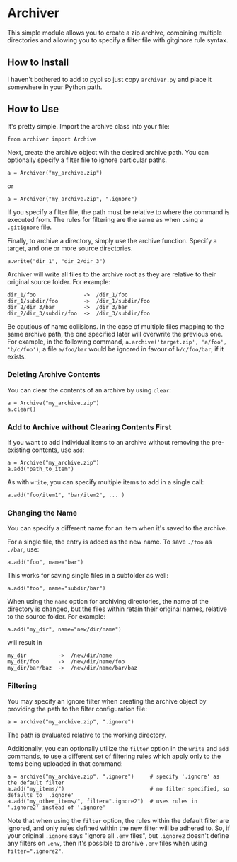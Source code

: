 # Archiver
This simple module allows you to create a zip archive, combining multiple directories and allowing you to specify a filter file with gitginore rule syntax.

## How to Install
I haven't bothered to add to pypi so just copy `archiver.py` and place it somewhere in your Python path.

## How to Use
It's pretty simple. Import the archive class into your file:

```
from archiver import Archive
```

Next, create the archive object wih the desired archive path. You can optionally specify a filter file to ignore particular paths.
```
a = Archiver("my_archive.zip")
```
or
```
a = Archiver("my_archive.zip", ".ignore")
```
If you specify a filter file, the path must be relative to where the command is executed from. The rules for filtering are the same as when using a `.gitignore` file.

Finally, to archive a directory, simply use the archive function. Specify a target, and one or more source directories.
```
a.write("dir_1", "dir_2/dir_3")
```

Archiver will write all files to the archive root as they are relative to their original source folder. For example:
```
dir_1/foo               ->  /dir_1/foo
dir_1/subdir/foo        ->  /dir_1/subdir/foo
dir_2/dir_3/bar         ->  /dir_3/bar
dir_2/dir_3/subdir/foo  ->  /dir_3/subdir/foo
```

Be cautious of name collisions. In the case of multiple files mapping to the same archive path, the one specified later will overwrite the previous one. For example, in the following command, `a.archive('target.zip', 'a/foo', 'b/c/foo')`, a file `a/foo/bar` would be ignored in favour of `b/c/foo/bar`, if it exists.

### Deleting Archive Contents
You can clear the contents of an archive by using `clear`:
```
a = Archive("my_archive.zip")
a.clear()
```

### Add to Archive without Clearing Contents First
If you want to add individual items to an archive without removing the pre-existing contents, use `add`:
```
a = Archive("my_archive.zip")
a.add("path_to_item")
```
As with `write`, you can specify multiple items to add in a single call:
```
a.add("foo/item1", "bar/item2", ... )
```

### Changing the Name
You can specify a different name for an item when it's saved to the archive.

For a single file, the entry is added as the new name. To save `./foo` as `./bar`, use:
```
a.add("foo", name="bar")
```

This works for saving single files in a subfolder as well:
```
a.add("foo", name="subdir/bar")
```

When using the `name` option for archiving directories, the name of the directory is changed, but the files within retain their original names, relative to the source folder. For example:
```
a.add("my_dir", name="new/dir/name")
```
will result in
```
my_dir          ->  /new/dir/name
my_dir/foo      ->  /new/dir/name/foo
my_dir/bar/baz  ->  /new/dir/name/bar/baz
```

### Filtering
You may specify an ignore filter when creating the archive object by providing the path to the filter configuration file:
```
a = archive("my_archive.zip", ".ignore")
```

The path is evaluated relative to the working directory.

Additionally, you can optionally utilize the `filter` option in the `write` and `add` commands, to use a different set of filtering rules which apply only to the items being uploaded in that command:
```
a = archive("my_archive.zip", ".ignore")     # specify '.ignore' as the default filter
a.add("my_items/")                           # no filter specified, so defaults to '.ignore'
a.add("my_other_items/", filter=".ignore2")  # uses rules in '.ignore2' instead of '.ignore'
```
Note that when using the `filter` option, the rules within the default filter are ignored, and only rules defined within the new filter will be adhered to. So, if your original `.ignore` says "ignore all `.env` files", but `.ignore2` doesn't define any filters on `.env`, then it's possible to archive `.env` files when using `filter=".ignore2"`.